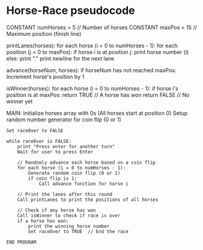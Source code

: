 # Horse-Race pseudocode

CONSTANT numHorses = 5    // Number of horses
CONSTANT maxPos = 15      // Maximum position (finish line)

printLanes(horses):
    for each horse (i = 0 to numHorses - 1):
        for each position (j = 0 to maxPos):
            if horse i is at position j:
                print horse number (i)
            else:
                print "."
        print newline for the next lane

advance(horseNum, horses):
    if horseNum has not reached maxPos:
        Increment horse's position by 1

isWinner(horses):
    for each horse (i = 0 to numHorses - 1):
        if horse i's position is at maxPos:
            return TRUE  // A horse has won
    return FALSE  // No winner yet

MAIN:
    Initialize horses array with 0s (All horses start at position 0)
    Setup random number generator for coin flip (0 or 1)
    
    Set raceOver to FALSE

    while raceOver is FALSE:
        print "Press enter for another turn"
        Wait for user to press Enter

        // Randomly advance each horse based on a coin flip
        for each horse (i = 0 to numHorses - 1):
            Generate random coin flip (0 or 1)
            if coin flip is 1:
                Call advance function for horse i

        // Print the lanes after this round
        Call printLanes to print the positions of all horses

        // Check if any horse has won
        Call isWinner to check if race is over
        if a horse has won:
            print the winning horse number
            Set raceOver to TRUE  // End the race

    END PROGRAM

